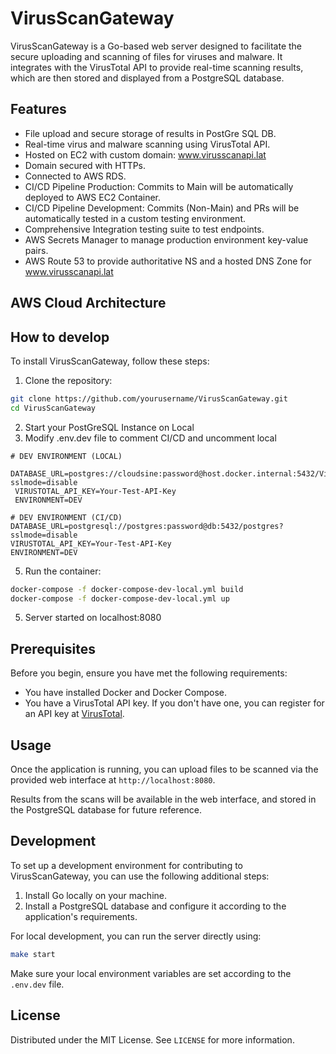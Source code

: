 # VirusScanGateway

VirusScanGateway is a Go-based web server designed to facilitate the secure uploading and scanning of files for viruses and malware. It integrates with the VirusTotal API to provide real-time scanning results, which are then stored and displayed from a PostgreSQL database.

## Features

- File upload and secure storage of results in PostGre SQL DB.
- Real-time virus and malware scanning using VirusTotal API.
- Hosted on EC2 with custom domain: www.virusscanapi.lat
- Domain secured with HTTPs.
- Connected to AWS RDS.
- CI/CD Pipeline Production: Commits to Main will be automatically deployed to AWS EC2 Container.
- CI/CD Pipeline Development: Commits (Non-Main) and PRs will be automatically tested in a custom testing environment.
- Comprehensive Integration testing suite to test endpoints.
- AWS Secrets Manager to manage production environment key-value pairs.
- AWS Route 53 to provide authoritative NS and a hosted DNS Zone for www.virusscanapi.lat

## AWS Cloud Architecture


## How to develop
To install VirusScanGateway, follow these steps:

1. Clone the repository:

```bash
git clone https://github.com/yourusername/VirusScanGateway.git
cd VirusScanGateway
```

2. Start your PostGreSQL Instance on Local
3. Modify .env.dev file to comment CI/CD and uncomment local
```plaintext
# DEV ENVIRONMENT (LOCAL) 
 DATABASE_URL=postgres://cloudsine:password@host.docker.internal:5432/VirusScanGatewayDB?sslmode=disable
 VIRUSTOTAL_API_KEY=Your-Test-API-Key
 ENVIRONMENT=DEV

# DEV ENVIRONMENT (CI/CD)
DATABASE_URL=postgresql://postgres:password@db:5432/postgres?sslmode=disable
VIRUSTOTAL_API_KEY=Your-Test-API-Key
ENVIRONMENT=DEV
```
5. Run the container:
```bash
docker-compose -f docker-compose-dev-local.yml build
docker-compose -f docker-compose-dev-local.yml up
```
5. Server started on localhost:8080

## Prerequisites

Before you begin, ensure you have met the following requirements:

- You have installed Docker and Docker Compose.
- You have a VirusTotal API key. If you don't have one, you can register for an API key at [VirusTotal](https://www.virustotal.com/gui/join-us).


## Usage

Once the application is running, you can upload files to be scanned via the provided web interface at `http://localhost:8080`.

Results from the scans will be available in the web interface, and stored in the PostgreSQL database for future reference.

## Development

To set up a development environment for contributing to VirusScanGateway, you can use the following additional steps:

1. Install Go locally on your machine.
2. Install a PostgreSQL database and configure it according to the application's requirements.

For local development, you can run the server directly using:

```bash
make start
```

Make sure your local environment variables are set according to the `.env.dev` file.

## License

Distributed under the MIT License. See `LICENSE` for more information.
